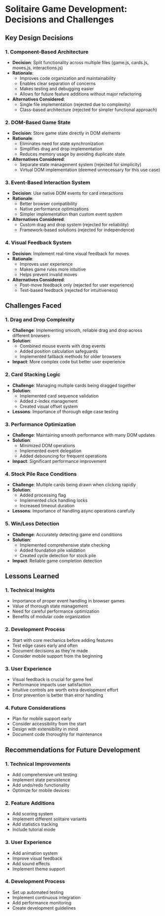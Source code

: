 # Solitaire Game Development: Decisions and Challenges

## Key Design Decisions

### 1. Component-Based Architecture
- **Decision**: Split functionality across multiple files (game.js, cards.js, moves.js, interactions.js)
- **Rationale**: 
  - Improves code organization and maintainability
  - Enables clear separation of concerns
  - Makes testing and debugging easier
  - Allows for future feature additions without major refactoring
- **Alternatives Considered**:
  - Single file implementation (rejected due to complexity)
  - Class-based architecture (rejected for simpler functional approach)

### 2. DOM-Based Game State
- **Decision**: Store game state directly in DOM elements
- **Rationale**:
  - Eliminates need for state synchronization
  - Simplifies drag and drop implementation
  - Reduces memory usage by avoiding duplicate state
- **Alternatives Considered**:
  - Separate state management system (rejected for simplicity)
  - Virtual DOM implementation (deemed unnecessary for this use case)

### 3. Event-Based Interaction System
- **Decision**: Use native DOM events for card interactions
- **Rationale**:
  - Better browser compatibility
  - Native performance optimizations
  - Simpler implementation than custom event system
- **Alternatives Considered**:
  - Custom drag and drop system (rejected for reliability)
  - Framework-based solutions (rejected for independence)

### 4. Visual Feedback System
- **Decision**: Implement real-time visual feedback for moves
- **Rationale**:
  - Improves user experience
  - Makes game rules more intuitive
  - Helps prevent invalid moves
- **Alternatives Considered**:
  - Post-move feedback only (rejected for user experience)
  - Text-based feedback (rejected for intuitiveness)

## Challenges Faced

### 1. Drag and Drop Complexity
- **Challenge**: Implementing smooth, reliable drag and drop across different browsers
- **Solution**:
  - Combined mouse events with drag events
  - Added position calculation safeguards
  - Implemented fallback methods for older browsers
- **Impact**: More complex code but better user experience

### 2. Card Stacking Logic
- **Challenge**: Managing multiple cards being dragged together
- **Solution**:
  - Implemented card sequence validation
  - Added z-index management
  - Created visual offset system
- **Lessons**: Importance of thorough edge case testing

### 3. Performance Optimization
- **Challenge**: Maintaining smooth performance with many DOM updates
- **Solution**:
  - Minimized DOM operations
  - Implemented event delegation
  - Added debouncing for frequent operations
- **Impact**: Significant performance improvement

### 4. Stock Pile Race Conditions
- **Challenge**: Multiple cards being drawn when clicking rapidly
- **Solution**:
  - Added processing flag
  - Implemented click handling locks
  - Increased timeout duration
- **Lessons**: Importance of handling async operations carefully

### 5. Win/Loss Detection
- **Challenge**: Accurately detecting game end conditions
- **Solution**:
  - Implemented comprehensive state checking
  - Added foundation pile validation
  - Created cycle detection for stock pile
- **Impact**: Reliable game completion detection

## Lessons Learned

### 1. Technical Insights
- Importance of proper event handling in browser games
- Value of thorough state management
- Need for careful performance optimization
- Benefits of modular code organization

### 2. Development Process
- Start with core mechanics before adding features
- Test edge cases early and often
- Document decisions as they're made
- Consider mobile support from the beginning

### 3. User Experience
- Visual feedback is crucial for game feel
- Performance impacts user satisfaction
- Intuitive controls are worth extra development effort
- Error prevention is better than error handling

### 4. Future Considerations
- Plan for mobile support early
- Consider accessibility from the start
- Design with extensibility in mind
- Document code thoroughly for maintenance

## Recommendations for Future Development

### 1. Technical Improvements
- Add comprehensive unit testing
- Implement state persistence
- Add undo/redo functionality
- Optimize for mobile devices

### 2. Feature Additions
- Add scoring system
- Implement different solitaire variants
- Add statistics tracking
- Include tutorial mode

### 3. User Experience
- Add animation system
- Improve visual feedback
- Add sound effects
- Implement theme support

### 4. Development Process
- Set up automated testing
- Implement continuous integration
- Add performance monitoring
- Create development guidelines
